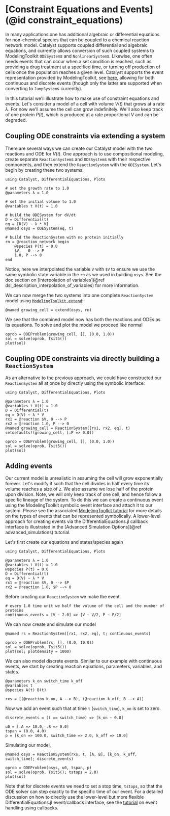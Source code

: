 # [Constraint Equations and Events](@id constraint_equations)
In many applications one has additional algebraic or differential equations for
non-chemical species that can be coupled to a chemical reaction network model.
Catalyst supports coupled differential and algebraic equations, and currently
allows conversion of such coupled systems to ModelingToolkit `ODESystem`s and
`NonlinearSystem`s. Likewise, one often needs events that can occur when a set
condition is reached, such as providing a drug treatment at a specified time, or
turning off production of cells once the population reaches a given level.
Catalyst supports the event representation provided by ModelingToolkit, see
[here](https://docs.sciml.ai/ModelingToolkit/stable/basics/Events/), allowing
for both continuous and discrete events (though only the latter are supported
when converting to `JumpSystem`s currently).

In this tutorial we'll illustrate how to make use of constraint equations and
events. Let's consider a model of a cell with volume $V(t)$ that grows at a rate
$\lambda$. For now we'll assume the cell can grow indefinitely. We'll also keep
track of one protein $P(t)$, which is produced at a rate proportional $V$ and
can be degraded.

## Coupling ODE constraints via extending a system

There are several ways we can create our Catalyst model with the two reactions
and ODE for $V(t)$. One approach is to use compositional modeling, create
separate `ReactionSystem`s and `ODESystem`s with their respective components,
and then extend the `ReactionSystem` with the `ODESystem`. Let's begin by
creating these two systems:

```@example ceq1
using Catalyst, DifferentialEquations, Plots

# set the growth rate to 1.0
@parameters λ = 1.0

# set the initial volume to 1.0
@variables t V(t) = 1.0

# build the ODESystem for dV/dt
D = Differential(t)
eq = [D(V) ~ λ * V]
@named osys = ODESystem(eq, t)

# build the ReactionSystem with no protein initially
rn = @reaction_network begin
    @species P(t) = 0.0
    $V,   0 --> P
    1.0, P --> 0
end
```
Notice, here we interpolated the variable `V` with `$V` to ensure we use the
same symbolic state variable in the `rn` as we used in building `osys`. See the
doc section on [interpolation of variables](@ref
dsl_description_interpolation_of_variables) for more information.

We can now merge the two systems into one complete `ReactionSystem` model using
[`ModelingToolkit.extend`](@ref):
```@example ceq1
@named growing_cell = extend(osys, rn)
```

We see that the combined model now has both the reactions and ODEs as its
equations. To solve and plot the model we proceed like normal
```@example ceq1
oprob = ODEProblem(growing_cell, [], (0.0, 1.0))
sol = solve(oprob, Tsit5())
plot(sol)
```

## Coupling ODE constraints via directly building a `ReactionSystem`
As an alternative to the previous approach, we could have constructed our
`ReactionSystem` all at once by directly using the symbolic interface:
```@example ceq2
using Catalyst, DifferentialEquations, Plots

@parameters λ = 1.0
@variables t V(t) = 1.0
D = Differential(t)
eq = D(V) ~ λ * V
rx1 = @reaction $V, 0 --> P
rx2 = @reaction 1.0, P --> 0
@named growing_cell = ReactionSystem([rx1, rx2, eq], t)
setdefaults!(growing_cell, [:P => 0.0])

oprob = ODEProblem(growing_cell, [], (0.0, 1.0))
sol = solve(oprob, Tsit5())
plot(sol)
```

## Adding events
Our current model is unrealistic in assuming the cell will grow exponentially
forever. Let's modify it such that the cell divides in half every time its
volume reaches a size of `2`. We also assume we lose half of the protein upon
division. Note, we will only keep track of one cell, and hence follow a specific
 lineage of the system. To do this we can create a continuous event using the
ModelingToolkit symbolic event interface and attach it to our system. Please see
the associated [ModelingToolkit
tutorial](https://docs.sciml.ai/ModelingToolkit/stable/basics/Events/) for more
details on the types of events that can be represented symbolically. A
lower-level approach for creating events via the DifferentialEquations.jl
callback interface is illustrated in the [Advanced Simulation Options](@ref
advanced_simulations) tutorial.

Let's first create our equations and states/species again
```@example ceq3
using Catalyst, DifferentialEquations, Plots

@parameters λ = 1.0
@variables t V(t) = 1.0
@species P(t) = 0.0
D = Differential(t)
eq = D(V) ~ λ * V
rx1 = @reaction $V, 0 --> $P
rx2 = @reaction 1.0, $P --> 0
```
Before creating our `ReactionSystem` we make the event.
```@example ceq3
# every 1.0 time unit we half the volume of the cell and the number of proteins
continuous_events = [V ~ 2.0] => [V ~ V/2, P ~ P/2]
```
We can now create and simulate our model
```@example ceq3
@named rs = ReactionSystem([rx1, rx2, eq], t; continuous_events)

oprob = ODEProblem(rs, [], (0.0, 10.0))
sol = solve(oprob, Tsit5())
plot(sol; plotdensity = 1000)
```
We can also model discrete events. Similar to our example with continuous events, we start by creating reaction equations, parameters, variables, and states. 
```@example ceq3
@parameters k_on switch_time k_off
@variables t
@species A(t) B(t)

rxs = [(@reaction k_on, A --> B), (@reaction k_off, B --> A)]
```
Now we add an event such that at time `t` (`switch_time`), `k_on` is set to zero. 
```@example ceq3
discrete_events = (t == switch_time) => [k_on ~ 0.0]

u0 = [:A => 10.0, :B => 0.0]
tspan = (0.0, 4.0)
p = [k_on => 100.0, switch_time => 2.0, k_off => 10.0]
```
Simulating our model, 
```@example ceq3
@named osys = ReactionSystem(rxs, t, [A, B], [k_on, k_off, switch_time]; discrete_events)

oprob = ODEProblem(osys, u0, tspan, p)
sol = solve(oprob, Tsit5(); tstops = 2.0)
plot(sol)
```
Note that for discrete events we need to set a stop time, `tstops`, so that the ODE solver can step exactly to the specific time of our event. For a detailed discussion on how to directly use the lower-level but more flexible DifferentialEquations.jl event/callback interface, see the [tutorial](https://docs.sciml.ai/Catalyst/stable/catalyst_applications/advanced_simulations/#Event-handling-using-callbacks) on event handling using callbacks. 